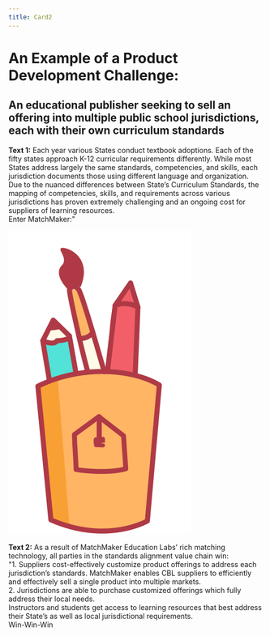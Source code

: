 ```yaml
---
title: Card2
---
```

# An Example of a Product Development Challenge:
## An educational publisher seeking to sell an offering into multiple public school jurisdictions, each with their own curriculum standards

**Text 1:** Each year various States conduct textbook adoptions.  Each of the fifty states approach K-12 curricular requirements differently. While most States address largely the same standards, competencies, and skills, each jurisdiction documents those using different language and organization. Due to the nuanced differences between State’s Curriculum Standards, the mapping of competencies, skills, and requirements across various jurisdictions has proven extremely challenging and an ongoing cost for suppliers of learning resources.<br/>Enter MatchMaker:"

![Alt Text for Sample Image](/mmassets/graphic_tools.svg)

**Text 2:** As a result of MatchMaker Education Labs’ rich matching technology, all parties in the standards alignment value chain win:<br/>"1.	Suppliers cost-effectively customize product offerings to address each jurisdiction’s standards. MatchMaker enables CBL suppliers to efficiently and effectively sell a single product into multiple markets.<br/>2.	Jurisdictions are able to purchase customized offerings which fully address their local needs.<br/>Instructors and students get access to learning resources that best address their State’s as well as local jurisdictional requirements.<br/>Win-Win-Win
